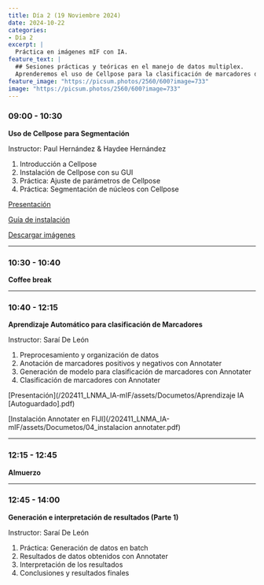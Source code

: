 ```yaml
---
title: Día 2 (19 Noviembre 2024)
date: 2024-10-22
categories:
- Día 2
excerpt: |
  Práctica en imágenes mIF con IA.
feature_text: |
  ## Sesiones prácticas y teóricas en el manejo de datos multiplex.
  Aprenderemos el uso de Cellpose para la clasificación de marcadores de inmunofenotipo.
feature_image: "https://picsum.photos/2560/600?image=733"
image: "https://picsum.photos/2560/600?image=733"
---
```


### 09:00 - 10:30  
**Uso de Cellpose para Segmentación**

Instructor: Paul Hernández & Haydee Hernández

1. Introducción a Cellpose
2. Instalación de Cellpose con su GUI
3. Práctica: Ajuste de parámetros de Cellpose
4. Práctica: Segmentación de núcleos con Cellpose

[Presentación](/202411_LNMA_IA-mIF/assets/Documetos/Dia_02_PHH_Cellpose_Segmentación[1].pdf)

[Guía de instalación](https://acnilo.github.io/202411_LNMA_IA-mIF//cellpose/2024/10/24/InstallCellpose/)

[Descargar imágenes](https://drive.google.com/drive/folders/1S-Tmd3fiWElsqk0HFty8OOiBESYOp8La?usp=sharing)

---

### 10:30 - 10:40  
**Coffee break**

---

### 10:40 - 12:15  
**Aprendizaje Automático para clasificación de Marcadores**

Instructor: Saraí De León

1. Preprocesamiento y organización de datos
2. Anotación de marcadores positivos y negativos con Annotater
3. Generación de modelo para clasificación de marcadores con Annotater
4. Clasificación de marcadores con Annotater

[Presentación](/202411_LNMA_IA-mIF/assets/Documetos/Aprendizaje IA [Autoguardado].pdf)

[Instalación Annotater en FIJI](/202411_LNMA_IA-mIF/assets/Documetos/04_instalacion annotater.pdf)
   
---

### 12:15 - 12:45 
**Almuerzo**

---

### 12:45 - 14:00
**Generación e interpretación de resultados (Parte 1)**

Instructor: Saraí De León

1. Práctica: Generación de datos en batch
2. Resultados de datos obtenidos con Annotater
3. Interpretación de los resultados
4. Conclusiones y resultados finales
